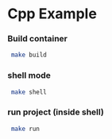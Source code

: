 # Cpp Example

### Build container
```sh
 make build
```

### shell mode
```sh
 make shell
```
### run project (inside shell)
```sh
 make run
```





